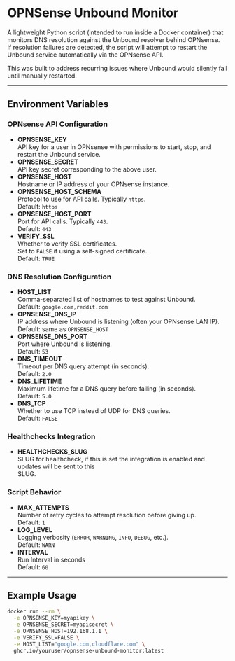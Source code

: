 # OPNSense Unbound Monitor

A lightweight Python script (intended to run inside a Docker container) that monitors DNS resolution against the Unbound resolver behind OPNsense.  
If resolution failures are detected, the script will attempt to restart the Unbound service automatically via the OPNsense API.

This was built to address recurring issues where Unbound would silently fail until manually restarted.

---

## Environment Variables

### OPNsense API Configuration
- **OPNSENSE_KEY**  
  API key for a user in OPNsense with permissions to start, stop, and restart the Unbound service.
- **OPNSENSE_SECRET**  
  API key secret corresponding to the above user.
- **OPNSENSE_HOST**  
  Hostname or IP address of your OPNsense instance.
- **OPNSENSE_HOST_SCHEMA**  
  Protocol to use for API calls. Typically `https`.  
  Default: `https`
- **OPNSENSE_HOST_PORT**  
  Port for API calls. Typically `443`.  
  Default: `443`
- **VERIFY_SSL**  
  Whether to verify SSL certificates.  
  Set to `FALSE` if using a self-signed certificate.  
  Default: `TRUE`

### DNS Resolution Configuration
- **HOST_LIST**  
  Comma-separated list of hostnames to test against Unbound.  
  Default: `google.com,reddit.com`
- **OPNSENSE_DNS_IP**  
  IP address where Unbound is listening (often your OPNsense LAN IP).  
  Default: same as `OPNSENSE_HOST`
- **OPNSENSE_DNS_PORT**  
  Port where Unbound is listening.  
  Default: `53`
- **DNS_TIMEOUT**  
  Timeout per DNS query attempt (in seconds).  
  Default: `2.0`
- **DNS_LIFETIME**  
  Maximum lifetime for a DNS query before failing (in seconds).  
  Default: `5.0`
- **DNS_TCP**  
  Whether to use TCP instead of UDP for DNS queries.  
  Default: `FALSE`


### Healthchecks Integration 
- **HEALTHCHECKS_SLUG**  
  SLUG for healthcheck, if this is set the integration is enabled and updates will be sent to this  
  SLUG.

### Script Behavior
- **MAX_ATTEMPTS**  
  Number of retry cycles to attempt resolution before giving up.  
  Default: `1`
- **LOG_LEVEL**  
  Logging verbosity (`ERROR`, `WARNING`, `INFO`, `DEBUG`, etc.).  
  Default: `WARN`
- **INTERVAL**  
  Run Interval in seconds  
  Default: `60`

---

## Example Usage

```bash
docker run --rm \
  -e OPNSENSE_KEY=myapikey \
  -e OPNSENSE_SECRET=myapisecret \
  -e OPNSENSE_HOST=192.168.1.1 \
  -e VERIFY_SSL=FALSE \
  -e HOST_LIST="google.com,cloudflare.com" \
  ghcr.io/youruser/opnsense-unbound-monitor:latest

